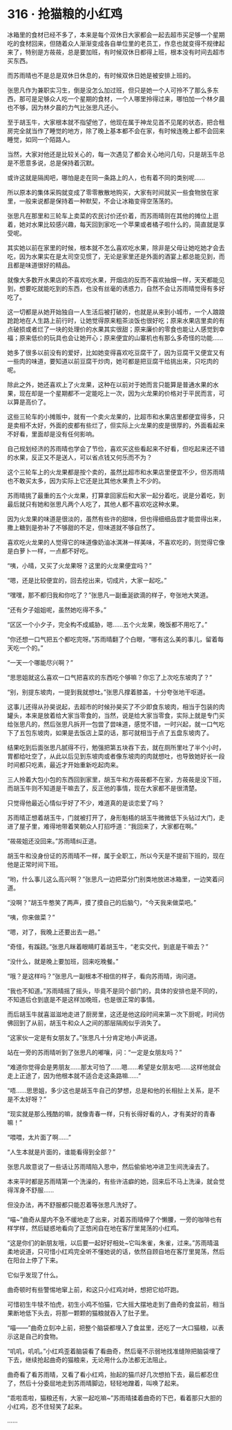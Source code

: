 # 316 · 抢猫粮的小红鸡

冰箱里的食材已经不多了，本来是每个双休日大家都会一起去超市买足够一个星期吃的食材回来，但随着众人渐渐变成各自单位里的老员工，作息也就变得不规律起来了，特别是方莜莜，总是要加班，有时候双休日都得上班，根本没有时间去超市买东西。

而苏雨晴也不是总是双休日休息的，有时候双休日她是被安排上班的。

张思凡作为兼职实习生，倒是没怎么加过班，但只是她一个人可拎不了那么多东西，那可是足够众人吃一个星期的食材，一个人哪里拎得过来，哪怕加一个林夕晨也不够，因为林夕晨的力气比张思凡还小。

至于胡玉牛，大家根本就不指望他了，他现在属于神龙见首不见尾的状态，把合租房完全就当作了睡觉的地方，除了晚上基本都不会在家，有时候连晚上都不会回来睡觉，如同一个陌路人。

当然，大家对他还是比较关心的，每一次遇见了都会关心地问几句，只是胡玉牛总是不愿意多说，总是保持着沉默。

或许这就是隔阂吧，哪怕是走在同一条路上的人，也有着不同的类别呢……

所以原本的集体采购就变成了零零散散地购买，大家有时间就买一些食物放在家里，一般来说都是保持着一种默契，不会让冰箱变得空荡荡的。

张思凡在那里和三轮车上卖菜的农民讨价还价着，而苏雨晴则在其他的摊位上逛着，她对水果比较感兴趣，每天回到家吃一个苹果或者橘子啦什么的，简直就是享受呢。

其实她以前在家里的时候，根本就不怎么喜欢吃水果，除非是父母让她吃她才会去吃，因为水果实在是太司空见惯了，无论是家里还是外面的酒宴上都总能见到，而且都是味道很好的精品。

就像大多数开水果店的不喜欢吃水果，开烟店的反而不喜欢抽烟一样，天天都能见到，想要吃就能吃到的东西，也没有丝毫的诱惑力，自然不会让苏雨晴觉得有多好吃了。

这一切都是从她开始独自一人生活后被打破的，也就是从来到小城市，一个人踉踉跄跄地在人生路上前行时，让她觉得原来粗茶淡饭也很好吃；原来水果店里卖的有点破损或者烂了一块的处理价的水果其实很甜；原来廉价的零食也能让人感觉到幸福；原来低价的玩具也会让她开心；原来便宜的山寨机也有那么多奇怪的功能……

她多了很多以前没有的爱好，比如她变得喜欢吃豆腐干了，因为豆腐干又便宜又有一些肉的味道，要知道以前豆腐干炒肉，她可都是把豆腐干给挑出来，只吃肉的呢。

除此之外，她还喜欢上了火龙果，这种在以前对于她而言只能算是普通水果的水果，现在却是一个星期都不一定能吃上一次，因为火龙果的价格对于平民而言，可以算是高价了。

这些三轮车的小摊贩中，就有一个卖火龙果的，比超市和水果店里都便宜得多，只是卖相不太好，外面的皮都有些烂了，但实际上火龙果的皮是很厚的，外面看起来不好看，里面却是没有任何影响。

自己规划经济的苏雨晴也学会了节俭，喜欢买这些看起来不好看，但吃起来还不错的水果，反正又不是送人，可以省点钱又何乐而不为？

这个三轮车上的火龙果都是按个卖的，虽然比超市和水果店里便宜不少，但苏雨晴也不敢买太多，因为实际上它还是比其他水果贵上不少的。

苏雨晴挑了最重的五个火龙果，打算拿回家后和大家一起分着吃，说是分着吃，到最后就只有她和张思凡两个人吃了，其他人都不喜欢吃这种水果。

因为火龙果的味道是很淡的，虽然有些许的甜味，但也得细细品尝才能尝得出来，撒上糖到是弥补了不够甜的不足，但味道就不够自然了。

喜欢吃火龙果的人觉得它的味道像奶油冰淇淋一样美味，不喜欢吃的，则觉得它像是白萝卜一样，一点都不好吃。

“咦，小晴，又买了火龙果呀？这里的火龙果便宜吗？”

“嗯，还是比较便宜的，回去挖出来，切成片，大家一起吃。”

“嘿嘿，那不都归我和你吃了？”张思凡一副垂涎欲滴的样子，夸张地大笑道。

“还有夕子姐姐呢，虽然她吃得不多。”

“区区一个小夕子，完全构不成威胁，嗯……五个火龙果，晚饭都不用吃了。”

“你还想一口气把五个都吃完呀。”苏雨晴翻了个白眼，“哪有这么美的事儿，留着每天吃一个的。”

“一天一个哪能尽兴啊？”

“思思姐就这么喜欢一口气把喜欢的东西吃个够嘛？你忘了上次吃东坡肉了？”

“别，别提东坡肉，一提到我就想吐。”张思凡撑着膝盖，十分夸张地干呕道。

这事儿还得从孙昊说起，去超市的时候孙昊买了不少即食东坡肉，相当于包装的肉罐头，本来是放着给大家当零食的，当然，说是给大家当零食，实际上就是专门买给张思凡的，然后张思凡拆开一包尝了尝味道，感觉不错，一时兴起，就一口气吃下了五包东坡肉，如果是去饭店上菜的话，那可就相当于点了五盘东坡肉了。

结果吃到后面张思凡腻得不行，勉强把第五块吞下去，就在厕所里吐了半个小时，胃都给吐空了，从此以后见到东坡肉或者像东坡肉的肉就想吐，也导致她好长一段时间都只吃素，最近才开始重新吃起肉来。

三人拎着大包小包的东西回到家里，胡玉牛和方莜莜都不在家，方莜莜是没下班，而胡玉牛则不知道是干嘛去了，反正他的事情，现在大家都不是很清楚。

只觉得他最近心情似乎好了不少，难道真的是谈恋爱了吗？

苏雨晴正想着胡玉牛，门就被打开了，身形魁梧的胡玉牛微微低下头钻过大门，走进了屋子里，难得地带着笑朝众人打招呼道：“我回来了，大家都在啊。”

“莜莜姐还没回来。”苏雨晴纠正道。

胡玉牛和没身份证的苏雨晴不一样，属于全职工，所以今天是不提前下班的，现在他是正常时间下班。

“哟，什么事儿这么高兴啊？”张思凡一边把菜分门别类地放进冰箱里，一边笑着问道。

“没啊？”胡玉牛憨笑了两声，摸了摸自己的后脑勺，“今天我来做菜吧。”

“咦，你来做菜？”

“嗯，对了，我晚上还要出去一趟。”

“奇怪，有蹊跷。”张思凡眯着眼睛盯着胡玉牛，“老实交代，到底是干嘛去？”

“没什么，就是晚上要加班，回来吃晚餐。”

“哦？是这样吗？”张思凡一副根本不相信的样子，看向苏雨晴，询问道。

“我也不知道。”苏雨晴摇了摇头，毕竟不是同个部门的，具体的安排也是不同的，不知道后仓到底是不是这样加晚班，也是很正常的事情。

而后胡玉牛就喜滋滋地走进了厨房里，这还是他这段时间来第一次下厨呢，时间仿佛回到了从前，胡玉牛和众人之间的那层隔阂似乎消失了。

“这家伙一定是有女朋友了。”张思凡十分肯定地小声说道。

站在一旁的苏雨晴听到了张思凡的嘟嚷，问：“一定是女朋友吗？”

“难道你觉得会是男朋友……那太可怕了……嗯……希望是女朋友吧……这样他就会走上正途了，因为他根本就不适合走这条路嘛……”

“唔……思思姐，多少这也是胡玉牛自己的梦想，总是和他的长相扯上关系，是不是不太好呀？”

“现实就是那么残酷的嘛，就像青春一样，只有长得好看的人，才有美好的青春嘛！”

“喂喂，太片面了啊……”

“人生本就是片面的，谁能看得到全部？”

张思凡故意说了一些话让苏雨晴陷入思中，然后偷偷地冲进卫生间洗澡去了。

本来平时都是苏雨晴第一个洗澡的，有些许洁癖的她，回来后不马上洗澡，就会觉得浑身不舒服……

但没办法，再不舒服都只能忍着等张思凡洗好了。

“喵~”曲奇从屋内不急不缓地走了出来，对着苏雨晴伸了个懒腰，一旁的咖啡也有样学样，然后疑惑地看向了正悠闲自在地在客厅里晃荡的小红鸡。

“这是你们的新朋友哦，以后要一起好好相处~它叫朱雀，朱雀，过来。”苏雨晴温柔地说道，只可惜小红鸡完全听不懂她说的话，依然自顾自地在客厅里晃荡，然后在阳台上停了下来。

它似乎发现了什么。

曲奇顿时有些警惕地窜上前，和这只小红鸡对峙，想把它给吓跑。

可惜初生牛犊不怕虎，初生小鸡不怕猫，它大摇大摆地走到了曲奇的食盆前，相当果断地低下头去，将那一颗颗的猫粮就吞入了肚子里。

“喵——”曲奇立刻冲上前，把整个脑袋都埋入了食盆里，还吃了一大口猫粮，以表示这是自己的食物。

“叽叽，叽叽。”小红鸡歪着脑袋看了看曲奇，然后毫不示弱地找准缝隙把脑袋埋了下去，继续抢起曲奇的猫粮来，无论用什么办法都无法阻止。

曲奇看了看苏雨晴，又看了看小红鸡，抬起的猫爪好几次想拍下去，最后都忍住了，然后十分委屈地走到苏雨晴脚边，轻轻地蹭着，叫唤了起来。

“乖啦乖啦，猫粮还有，大家一起吃嘛~”苏雨晴揉着曲奇的下巴，看着那只大胆的小红鸡，忍不住轻笑了起来。

……
